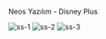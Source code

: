 Neos Yazılım - Disney Plus 

![ss-1](https://user-images.githubusercontent.com/128605311/235372987-9d0d31e5-46ea-417e-bacb-542b1cb7ee27.png)
![ss-2](https://user-images.githubusercontent.com/128605311/235372991-7f0fad1c-7029-4e99-96be-96b1aff94789.png)
![ss-3](https://user-images.githubusercontent.com/128605311/235373005-5570cc2e-6b6a-4625-8a5a-9a11b5fce483.png)
